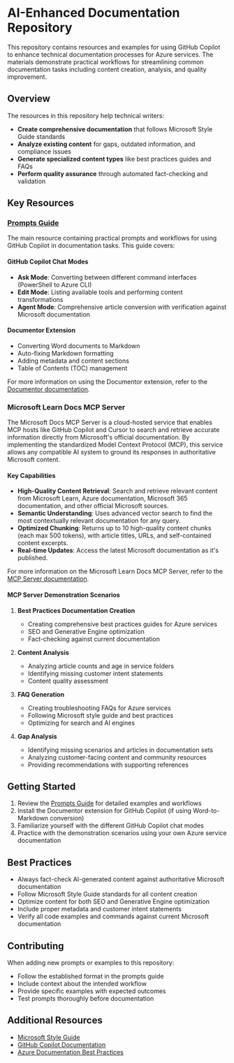 # AI-Enhanced Documentation Repository

This repository contains resources and examples for using GitHub Copilot to enhance technical documentation processes for Azure services. The materials demonstrate practical workflows for streamlining common documentation tasks including content creation, analysis, and quality improvement.

## Overview

The resources in this repository help technical writers:

- **Create comprehensive documentation** that follows Microsoft Style Guide standards
- **Analyze existing content** for gaps, outdated information, and compliance issues  
- **Generate specialized content types** like best practices guides and FAQs
- **Perform quality assurance** through automated fact-checking and validation

## Key Resources

### [Prompts Guide](prompts.md)
The main resource containing practical prompts and workflows for using GitHub Copilot in documentation tasks. This guide covers:

#### GitHub Copilot Chat Modes
- **Ask Mode**: Converting between different command interfaces (PowerShell to Azure CLI)
- **Edit Mode**: Listing available tools and performing content transformations
- **Agent Mode**: Comprehensive article conversion with verification against Microsoft documentation

#### Documentor Extension
- Converting Word documents to Markdown
- Auto-fixing Markdown formatting
- Adding metadata and content sections
- Table of Contents (TOC) management

For more information on using the Documentor extension, refer to the [Documentor documentation](https://aka.ms/learndocumentor).

### Microsoft Learn Docs MCP Server

The Microsoft Docs MCP Server is a cloud-hosted service that enables MCP hosts like GitHub Copilot and Cursor to search and retrieve accurate information directly from Microsoft's official documentation. By implementing the standardized Model Context Protocol (MCP), this service allows any compatible AI system to ground its responses in authoritative Microsoft content.

#### Key Capabilities
- **High-Quality Content Retrieval**: Search and retrieve relevant content from Microsoft Learn, Azure documentation, Microsoft 365 documentation, and other official Microsoft sources.
- **Semantic Understanding**: Uses advanced vector search to find the most contextually relevant documentation for any query.
- **Optimized Chunking**: Returns up to 10 high-quality content chunks (each max 500 tokens), with article titles, URLs, and self-contained content excerpts.
- **Real-time Updates**: Access the latest Microsoft documentation as it's published.

For more information on the Microsoft Learn Docs MCP Server, refer to the [MCP Server documentation](https://aka.ms/docsMCP).


#### MCP Server Demonstration Scenarios

1. **Best Practices Documentation Creation**
   - Creating comprehensive best practices guides for Azure services
   - SEO and Generative Engine optimization
   - Fact-checking against current documentation

2. **Content Analysis**
   - Analyzing article counts and age in service folders
   - Identifying missing customer intent statements
   - Content quality assessment

3. **FAQ Generation**
   - Creating troubleshooting FAQs for Azure services
   - Following Microsoft style guide and best practices
   - Optimizing for search and AI engines

4. **Gap Analysis**
   - Identifying missing scenarios and articles in documentation sets
   - Analyzing customer-facing content and community resources
   - Providing recommendations with supporting references

## Getting Started

1. Review the [Prompts Guide](prompts.md) for detailed examples and workflows
2. Install the Documentor extension for GitHub Copilot (if using Word-to-Markdown conversion)
3. Familiarize yourself with the different GitHub Copilot chat modes
4. Practice with the demonstration scenarios using your own Azure service documentation

## Best Practices

- Always fact-check AI-generated content against authoritative Microsoft documentation
- Follow Microsoft Style Guide standards for all content creation
- Optimize content for both SEO and Generative Engine optimization
- Include proper metadata and customer intent statements
- Verify all code examples and commands against current Microsoft documentation

## Contributing

When adding new prompts or examples to this repository:
- Follow the established format in the prompts guide
- Include context about the intended workflow
- Provide specific examples with expected outcomes
- Test prompts thoroughly before documentation

## Additional Resources

- [Microsoft Style Guide](https://learn.microsoft.com/style-guide/)
- [GitHub Copilot Documentation](https://docs.github.com/en/copilot)
- [Azure Documentation Best Practices](https://learn.microsoft.com/contribute/)